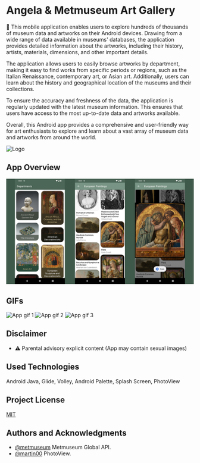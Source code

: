 
# Angela & Metmuseum Art Gallery

🎨 This mobile application enables users to explore hundreds of thousands of museum data and artworks on their Android devices. Drawing from a wide range of data available in museums' databases, the application provides detailed information about the artworks, including their history, artists, materials, dimensions, and other important details.

The application allows users to easily browse artworks by department, making it easy to find works from specific periods or regions, such as the Italian Renaissance, contemporary art, or Asian art. Additionally, users can learn about the history and geographical location of the museums and their collections.

To ensure the accuracy and freshness of the data, the application is regularly updated with the latest museum information. This ensures that users have access to the most up-to-date data and artworks available.

Overall, this Android app provides a comprehensive and user-friendly way for art enthusiasts to explore and learn about a vast array of museum data and artworks from around the world.

![Logo](https://i.ibb.co/w6dCZq6/placeholder.png)

    
## App Overview

![App screenshot](https://github.com/efeint01/metmuseum_art/blob/master/design/app_overview.png?raw=true)

## GIFs

![App gif 1](https://github.com/efeint01/metmuseum_art/blob/master/design/app2.gif?raw=true)
![App gif 2](https://github.com/efeint01/metmuseum_art/blob/master/design/app1.gif?raw=true)
![App gif 3](https://github.com/efeint01/metmuseum_art/blob/master/design/app3.gif?raw=true)



## Disclaimer

- ⚠️ Parental advisory explicit content (App may contain sexual images) 


## Used Technologies
Android Java, Glide, Volley, Android Palette, Splash Screen, PhotoView

## Project License

[MIT](https://choosealicense.com/licenses/mit/)

  
## Authors and Acknowledgments 

- [@metmuseum](https://metmuseum.github.io) Metmuseum Global API.
- [@martin00](https://github.com/Baseflow/PhotoView) PhotoView.

  
